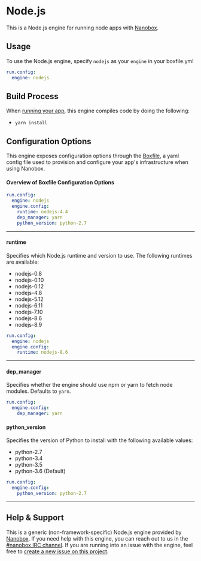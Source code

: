 # Node.js

This is a Node.js engine for running node apps with [Nanobox](http://nanobox.io).

## Usage
To use the Node.js engine, specify `nodejs` as your `engine` in your boxfile.yml

```yaml
run.config:
  engine: nodejs
```

## Build Process
When [running your app](https://docs.nanboox.io/cli/run/), this engine compiles code by doing the following:

- `yarn install`

## Configuration Options
This engine exposes configuration options through the [Boxfile](http://docs.nanobox.io/boxfile/), a yaml config file used to provision and configure your app's infrastructure when using Nanobox.

#### Overview of Boxfile Configuration Options
```yaml
run.config:
  engine: nodejs
  engine.config:
    runtime: nodejs-4.4
    dep_manager: yarn
    python_version: python-2.7
```

---

#### runtime
Specifies which Node.js runtime and version to use. The following runtimes are available:

- nodejs-0.8
- nodejs-0.10
- nodejs-0.12
- nodejs-4.8
- nodejs-5.12
- nodejs-6.11
- nodejs-7.10
- nodejs-8.6
- nodejs-8.9

```yaml
run.config:
  engine: nodejs
  engine.config:
    runtime: nodejs-8.6
```

---

#### dep_manager
Specifies whether the engine should use npm or yarn to fetch node modules. Defaults to `yarn`.

```yaml
run.config:
  engine.config:
    dep_manager: yarn
```

#### python_version
Specifies the version of Python to install with the following available values:

- python-2.7
- python-3.4
- python-3.5
- python-3.6 (Default)

```yaml
run.config:
  engine.config:
    python_version: python-2.7
```



---

## Help & Support
This is a generic (non-framework-specific) Node.js engine provided by [Nanobox](http://nanobox.io). If you need help with this engine, you can reach out to us in the [#nanobox IRC channel](http://webchat.freenode.net/?channels=nanobox). If you are running into an issue with the engine, feel free to [create a new issue on this project](https://github.com/pagodabox/nanobox-engine-nodejs/issues/new).

